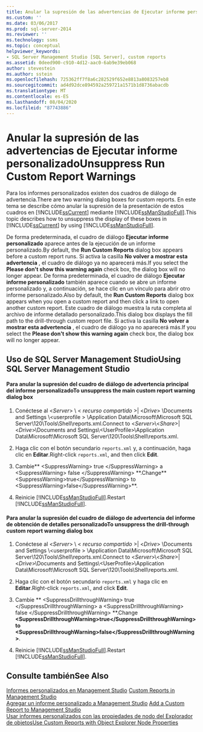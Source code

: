 ```yaml
---
title: Anular la supresión de las advertencias de Ejecutar informe personalizado | Microsoft Docs
ms.custom: ''
ms.date: 03/06/2017
ms.prod: sql-server-2014
ms.reviewer: ''
ms.technology: ssms
ms.topic: conceptual
helpviewer_keywords:
- SQL Server Management Studio [SQL Server], custom reports
ms.assetid: 0deed900-c910-4d12-aac0-6ab9e39eb068
author: stevestein
ms.author: sstein
ms.openlocfilehash: 725362ff7f8a6c282529f652e8813a8083257eb8
ms.sourcegitcommit: ad4d92dce894592a259721a1571b1d8736abacdb
ms.translationtype: MT
ms.contentlocale: es-ES
ms.lasthandoff: 08/04/2020
ms.locfileid: "87743886"
---
```

# <a name="unsuppress-run-custom-report-warnings"></a><span data-ttu-id="5da5e-102">Anular la supresión de las advertencias de Ejecutar informe personalizado</span><span class="sxs-lookup"><span data-stu-id="5da5e-102">Unsuppress Run Custom Report Warnings</span></span>
  <span data-ttu-id="5da5e-103">Para los informes personalizados existen dos cuadros de diálogo de advertencia.</span><span class="sxs-lookup"><span data-stu-id="5da5e-103">There are two warning dialog boxes for custom reports.</span></span> <span data-ttu-id="5da5e-104">En este tema se describe cómo anular la supresión de la presentación de estos cuadros en [!INCLUDE[ssCurrent](../../includes/sscurrent-md.md)] mediante [!INCLUDE[ssManStudioFull](../../includes/ssmanstudiofull-md.md)].</span><span class="sxs-lookup"><span data-stu-id="5da5e-104">This topic describes how to unsuppress the display of these boxes in [!INCLUDE[ssCurrent](../../includes/sscurrent-md.md)] by using [!INCLUDE[ssManStudioFull](../../includes/ssmanstudiofull-md.md)].</span></span>  
  
 <span data-ttu-id="5da5e-105">De forma predeterminada, el cuadro de diálogo **Ejecutar informe personalizado** aparece antes de la ejecución de un informe personalizado.</span><span class="sxs-lookup"><span data-stu-id="5da5e-105">By default, the **Run Custom Reports** dialog box appears before a custom report runs.</span></span> <span data-ttu-id="5da5e-106">Si activa la casilla **No volver a mostrar esta advertencia** , el cuadro de diálogo ya no aparecerá más.</span><span class="sxs-lookup"><span data-stu-id="5da5e-106">If you select the **Please don't show this warning again** check box, the dialog box will no longer appear.</span></span> <span data-ttu-id="5da5e-107">De forma predeterminada, el cuadro de diálogo **Ejecutar informe personalizado** también aparece cuando se abre un informe personalizado y, a continuación, se hace clic en un vínculo para abrir otro informe personalizado.</span><span class="sxs-lookup"><span data-stu-id="5da5e-107">Also by default, the **Run Custom Reports** dialog box appears when you open a custom report and then click a link to open another custom report.</span></span> <span data-ttu-id="5da5e-108">Este cuadro de diálogo muestra la ruta completa al archivo de informe detallado personalizado.</span><span class="sxs-lookup"><span data-stu-id="5da5e-108">This dialog box displays the fill path to the drill-through custom report file.</span></span> <span data-ttu-id="5da5e-109">Si activa la casilla **No volver a mostrar esta advertencia** , el cuadro de diálogo ya no aparecerá más.</span><span class="sxs-lookup"><span data-stu-id="5da5e-109">If you select the **Please don't show this warning again** check box, the dialog box will no longer appear.</span></span>  
  
##  <a name="using-sql-server-management-studio"></a><a name="SSMSProcedure"></a> <span data-ttu-id="5da5e-110">Uso de SQL Server Management Studio</span><span class="sxs-lookup"><span data-stu-id="5da5e-110">Using SQL Server Management Studio</span></span>  
  
#### <a name="to-unsuppress-the-main-custom-report-warning-dialog-box"></a><span data-ttu-id="5da5e-111">Para anular la supresión del cuadro de diálogo de advertencia principal del informe personalizado</span><span class="sxs-lookup"><span data-stu-id="5da5e-111">To unsuppress the main custom report warning dialog box</span></span>  
  
1.  <span data-ttu-id="5da5e-112">Conéctese al \<*Server*> \\ < *recurso compartido* >| \<*Drive*> \Documents and Settings \\<userprofile \> \Application Data\Microsoft\Microsoft SQL Server\120\Tools\Shell\reports.xml.</span><span class="sxs-lookup"><span data-stu-id="5da5e-112">Connect to \<*Server*>\\<*Share*>|\<*Drive*>\Documents and Settings\\<UserProfile\>\Application Data\Microsoft\Microsoft SQL Server\120\Tools\Shell\reports.xml.</span></span>  
  
2.  <span data-ttu-id="5da5e-113">Haga clic con el botón secundario `reports.xml` y, a continuación, haga clic en **Editar**.</span><span class="sxs-lookup"><span data-stu-id="5da5e-113">Right-click `reports.xml`, and then click **Edit**.</span></span>  
  
3.  <span data-ttu-id="5da5e-114">Cambie\*\* \<SuppressWarning> true \</SuppressWarning> a \<SuppressWarning> false \</SuppressWarning> \*\*.</span><span class="sxs-lookup"><span data-stu-id="5da5e-114">Change**\<SuppressWarning>true\</SuppressWarning> to \<SuppressWarning>false\</SuppressWarning>**.</span></span>  
  
4.  <span data-ttu-id="5da5e-115">Reinicie [!INCLUDE[ssManStudioFull](../../includes/ssmanstudiofull-md.md)].</span><span class="sxs-lookup"><span data-stu-id="5da5e-115">Restart [!INCLUDE[ssManStudioFull](../../includes/ssmanstudiofull-md.md)].</span></span>  
  
#### <a name="to-unsuppress-the-drill-through-custom-report-warning-dialog-box"></a><span data-ttu-id="5da5e-116">Para anular la supresión del cuadro de diálogo de advertencia del informe de obtención de detalles personalizado</span><span class="sxs-lookup"><span data-stu-id="5da5e-116">To unsuppress the drill-through custom report warning dialog box</span></span>  
  
1.  <span data-ttu-id="5da5e-117">Conéctese al \<*Server*> \\ < *recurso compartido* >| \<*Drive*> \Documents and Settings \\<userprofile \> \Application Data\Microsoft\Microsoft SQL Server\120\Tools\Shell\reports.xml.</span><span class="sxs-lookup"><span data-stu-id="5da5e-117">Connect to \<*Server*>\\<*Share*>|\<*Drive*>\Documents and Settings\\<UserProfile\>\Application Data\Microsoft\Microsoft SQL Server\120\Tools\Shell\reports.xml.</span></span>  
  
2.  <span data-ttu-id="5da5e-118">Haga clic con el botón secundario `reports.xml` y haga clic en **Editar**.</span><span class="sxs-lookup"><span data-stu-id="5da5e-118">Right-click `reports.xml`, and click **Edit**.</span></span>  
  
3.  <span data-ttu-id="5da5e-119">Cambie \*\* \<SuppressDrillthroughWarning> true \</SuppressDrillthroughWarning> a \<SuppressDrillthroughWarning> false \</SuppressDrillthroughWarning> \*\*.</span><span class="sxs-lookup"><span data-stu-id="5da5e-119">Change **\<SuppressDrillthroughWarning>true\</SuppressDrillthroughWarning>to \<SuppressDrillthroughWarning>false\</SuppressDrillthroughWarning>**.</span></span>  
  
4.  <span data-ttu-id="5da5e-120">Reinicie [!INCLUDE[ssManStudioFull](../../includes/ssmanstudiofull-md.md)].</span><span class="sxs-lookup"><span data-stu-id="5da5e-120">Restart [!INCLUDE[ssManStudioFull](../../includes/ssmanstudiofull-md.md)].</span></span>  
  
## <a name="see-also"></a><span data-ttu-id="5da5e-121">Consulte también</span><span class="sxs-lookup"><span data-stu-id="5da5e-121">See Also</span></span>  
 <span data-ttu-id="5da5e-122">[Informes personalizados en Management Studio](custom-reports-in-management-studio.md) </span><span class="sxs-lookup"><span data-stu-id="5da5e-122">[Custom Reports in Management Studio](custom-reports-in-management-studio.md) </span></span>  
 <span data-ttu-id="5da5e-123">[Agregar un informe personalizado a Management Studio](add-a-custom-report-to-management-studio.md) </span><span class="sxs-lookup"><span data-stu-id="5da5e-123">[Add a Custom Report to Management Studio](add-a-custom-report-to-management-studio.md) </span></span>  
 [<span data-ttu-id="5da5e-124">Usar informes personalizados con las propiedades de nodo del Explorador de objetos</span><span class="sxs-lookup"><span data-stu-id="5da5e-124">Use Custom Reports with Object Explorer Node Properties</span></span>](use-custom-reports-with-object-explorer-node-properties.md)  
  
  
